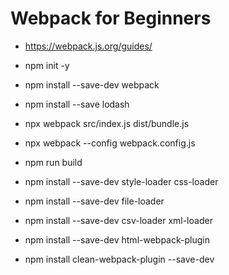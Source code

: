 # Webpack for Beginners

- https://webpack.js.org/guides/

- npm init -y
- npm install --save-dev webpack
- npm install --save lodash
- npx webpack src/index.js dist/bundle.js

- npx webpack --config webpack.config.js
- npm run build

- npm install --save-dev style-loader css-loader
- npm install --save-dev file-loader
- npm install --save-dev csv-loader xml-loader

- npm install --save-dev html-webpack-plugin
- npm install clean-webpack-plugin --save-dev
